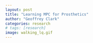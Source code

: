 ```yaml
---
layout: post
title: "Learning MPC for Prosthetics"
author: "Geoffrey Clark"
categories: research
# tags: [research]
image: walking_lq.gif
---
```




<!-- model predictive control for optimizing gaits with prosthetics -->
